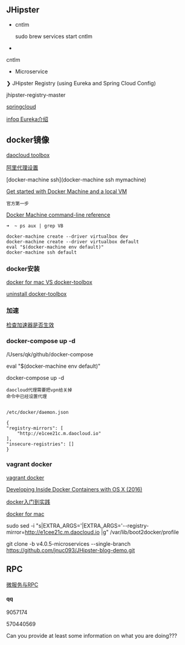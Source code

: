 ## JHipster

*	cntlm

	sudo brew services start cntlm

*

cntlm

*	Microservice

❯ JHipster Registry (using Eureka and Spring Cloud Config)

jhipster-registry-master

[springcloud](http://bbs.springcloud.cn)

[infoq Eureka介绍](http://www.infoq.com/cn/news/2012/09/Eureka)

## docker镜像

[daocloud toolbox](https://get.daocloud.io/toolbox/)

[阿里代理设置](https://talk.ninghao.net/t/docker/3771)

[docker-machine ssh](docker-machine ssh mymachine)

[Get started with Docker Machine and a local VM](https://docs.docker.com/machine/get-started/)

	官方第一步

[Docker Machine command-line reference](https://docs.docker.com/machine/reference/)

```
➜  ~ ps aux | grep VB

docker-machine create --driver virtualbox dev
docker-machine create --driver virtualbox default
eval "$(docker-machine env default)"
docker-machine ssh default
```

### docker安装

[docker for mac VS docker-toolbox](https://docs.docker.com/docker-for-mac/docker-toolbox/)

[uninstall docker-toolbox](https://docs.docker.com/toolbox/toolbox_install_mac/#how-to-uninstall-toolbox)

### 加速

[检查加速器是否生效
](https://yeasy.gitbooks.io/docker_practice/content/install/mirror.html)

### docker-compose up -d


/Users/qk/github/docker-compose

eval "$(docker-machine env default)"

docker-compose up -d

	daocloud代理需要把vpn给关掉
	命令中已经设置代理


	/etc/docker/daemon.json

	{
    "registry-mirrors": [
        "http://e1cee21c.m.daocloud.io"
    ],
    "insecure-registries": []
	}


### vagrant docker

[vagrant docker](http://wiki.11ten.net/Docker/%E5%9C%A8-os-x-%E4%B8%8A%E4%BD%BF%E7%94%A8-vagrant-%E5%92%8C-docker.html)

[Developing Inside Docker Containers with OS X (2016)](https://hharnisc.github.io/2016/06/16/developing-inside-docker-containers-with-osx-2016.html)

[docker入门到实践](https://yeasy.gitbooks.io/docker_practice/content/install/mirror.html)

[docker for mac](https://docs.docker.com/docker-for-mac/)



sudo sed -i "s|EXTRA_ARGS='|EXTRA_ARGS='--registry-mirror=http://e1cee21c.m.daocloud.io |g" /var/lib/boot2docker/profile

git clone -b v4.0.5-microservices --single-branch https://github.com/jnuc093/JHipster-blog-demo.git


## RPC

[微服务与RPC](http://dockone.io/article/2103)

#### qq

9057174

570440569

Can you provide at least some information on what you are doing???

